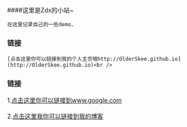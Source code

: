 ####这里是Zdx的小站~

    在这里记录自己的一些demo，
### 链接
    [点击这里你可以链接到我的个人主页哦http://OlderSkee.github.io](http://OlderSkee.github.io)<br />

### 链接  
1.[点击这里你可以链接到www.google.com](http://www.google.com)<br />  
2.[点击这里我你可以链接到我的博客](http://guoyunsky.iteye.com)<br />  
